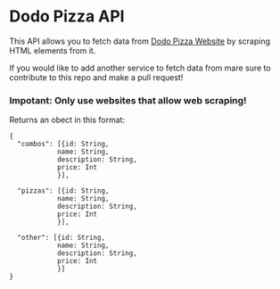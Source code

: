 # Dodo Pizza API

This API allows you to fetch data from [Dodo Pizza Website](https://dodopizza.ru) by scraping HTML elements from it.

If you would like to add another service to fetch data from mare sure to contribute to this repo and make a pull request!

### Impotant: Only use websites that allow web scraping!


Returns an obect in this format:
```
{
  "combos": [{id: String,
            name: String,
            description: String,
            price: Int
            }],
            
  "pizzas": [{id: String,
            name: String,
            description: String,
            price: Int
            }],
            
  "other": [{id: String,
            name: String,
            description: String,
            price: Int
            }]            
}
```
